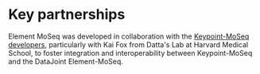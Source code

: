 # Key partnerships

Element MoSeq was developed in collaboration with the [Keypoint-MoSeq developers](https://github.com/dattalab/keypoint-moseq), particularly with Kai Fox from Datta's Lab at Harvard Medical School, to foster integration and interoperability between Keypoint-MoSeq and the DataJoint Element-MoSeq.
